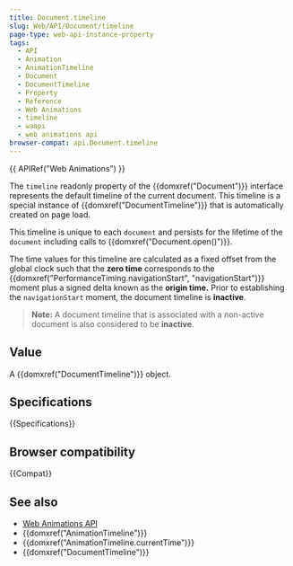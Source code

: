 ```yaml
---
title: Document.timeline
slug: Web/API/Document/timeline
page-type: web-api-instance-property
tags:
  - API
  - Animation
  - AnimationTimeline
  - Document
  - DocumentTimeline
  - Property
  - Reference
  - Web Animations
  - timeline
  - waapi
  - web animations api
browser-compat: api.Document.timeline
---
```

{{ APIRef("Web Animations") }}

The `timeline` readonly property of the {{domxref("Document")}} interface represents the default timeline of the current document. This timeline is a special instance of {{domxref("DocumentTimeline")}} that is automatically created on page load.

This timeline is unique to each `document` and persists for the lifetime of the `document` including calls to {{domxref("Document.open()")}}.

The time values for this timeline are calculated as a fixed offset from the global clock such that the **zero time** corresponds to the {{domxref("PerformanceTiming.navigationStart", "navigationStart")}} moment plus a signed delta known as the **origin time.** Prior to establishing the `navigationStart` moment, the document timeline is **inactive**.

> **Note:** A document timeline that is associated with a non-active document is also considered to be **inactive**.

## Value

A {{domxref("DocumentTimeline")}} object.

## Specifications

{{Specifications}}

## Browser compatibility

{{Compat}}

## See also

- [Web Animations API](/en-US/docs/Web/API/Web_Animations_API)
- {{domxref("AnimationTimeline")}}
- {{domxref("AnimationTimeline.currentTime")}}
- {{domxref("DocumentTimeline")}}
